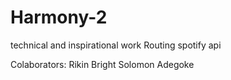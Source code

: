 # Harmony-2
technical and inspirational work
Routing spotify api

Colaborators:
Rikin Bright
Solomon Adegoke

